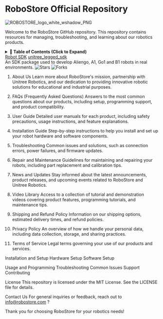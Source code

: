 # RoboStore Official Repository
![ROBOSTORE_logo_white_wshadow_PNG](https://github.com/user-attachments/assets/80fcbfc9-646b-471e-a9a8-c6b78fc73b25)

Welcome to the RoboStore GitHub repository. This repository contains resources for managing, troubleshooting, and learning about our robotics products.

<details>
  <summary><strong>🔽 Table of Contents (Click to Expand)</strong></summary>

  ---

  - [About Us](docs/about.md)
  - [FAQs](docs/faq.md)
  - [User Guide](docs/user_guide.md)
  - [Installation Guide](docs/installation_guide.md)
  - [Troubleshooting](docs/troubleshooting.md)
  - [Repair and Maintenance Guide](docs/repair_maintenance.md)
  - [News and Updates](docs/news.md)
  - [Privacy Policy](docs/policies/privacy_policy.md)
  - [Terms of Service](docs/policies/terms_of_service.md)
  - [Shipping and Refund Policy](docs/policies/shipping_refund.md)

  ---
</details>


<tr>
        <td colspan="1" rowspan="3" align="center" class="ai-notebooks-table-points ai-orange-link">
            <a href="https://github.com/unitreerobotics" target="_blank"> Robot SDK</a>
        </td>
        <td><a href="https://github.com/unitreerobotics/unitree_legged_sdk" target="_blank"> unitree_legged_sdk </a> <br> An SDK package used to develop Aliengo, A1, Go1 and B1 robots in real environments. </td>
        <td><img alt="Stars" src="https://img.shields.io/github/stars/unitreerobotics/unitree_legged_sdk?style=flat-square"/></td>
        <td><img alt="Forks" src="https://img.shields.io/github/forks/unitreerobotics/unitree_legged_sdk?style=flat-square"/></td>
    </tr>







1. About Us
Learn more about RoboStore's mission, partnership with Unitree Robotics, and our dedication to providing innovative robotic solutions for educational and industrial purposes.

2. FAQs (Frequently Asked Questions)
Answers to the most common questions about our products, including setup, programming support, and product compatibility.

3. User Guide
Detailed user manuals for each product, including safety precautions, usage instructions, and feature explanations.

4. Installation Guide
Step-by-step instructions to help you install and set up your robot hardware and software components.

5. Troubleshooting
Common issues and solutions, such as connection errors, power failures, and firmware updates.

6. Repair and Maintenance
Guidelines for maintaining and repairing your robots, including part replacement and calibration tips.

7. News and Updates
Stay informed about the latest announcements, product releases, and upcoming events related to RoboStore and Unitree Robotics.

8. Video Library
Access to a collection of tutorial and demonstration videos covering product features, programming tutorials, and maintenance tips.

9. Shipping and Refund Policy
Information on our shipping options, estimated delivery times, and refund policies.

10. Privacy Policy
An overview of how we handle your personal data, including data collection, storage, and sharing practices.

11. Terms of Service
Legal terms governing your use of our products and services.

Installation and Setup
Hardware Setup
Software Setup

Usage and Programming
Troubleshooting
Common Issues
Support
Contributing

License
This repository is licensed under the MIT License. See the LICENSE file for details.

Contact Us
For general inquiries or feedback, reach out to info@robostore.com ?

Thank you for choosing RoboStore for your robotics needs!
